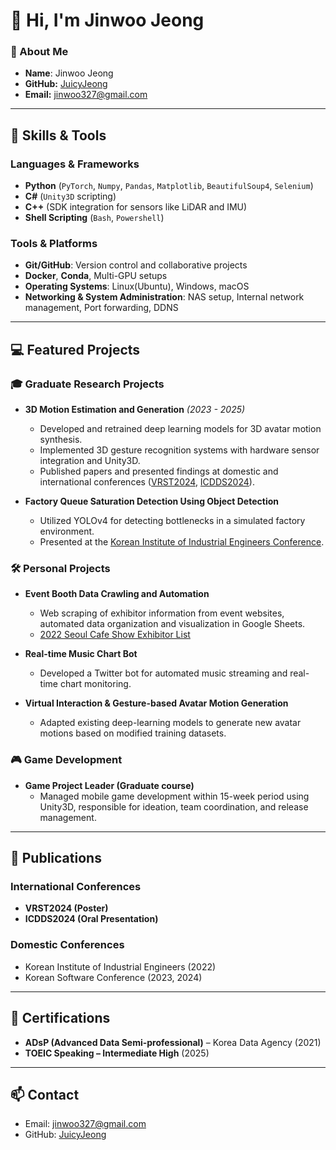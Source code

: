 # 👋 Hi, I'm Jinwoo Jeong

### 🌟 About Me
- **Name**: Jinwoo Jeong
- **GitHub:** [JuicyJeong](https://github.com/JuicyJeong)
- **Email:** [jinwoo327@gmail.com](mailto:jinwoo327@gmail.com)

---

## 🚀 Skills & Tools

### Languages & Frameworks
- **Python** (`PyTorch`, `Numpy`, `Pandas`, `Matplotlib`, `BeautifulSoup4`, `Selenium`)
- **C#** (`Unity3D` scripting)
- **C++** (SDK integration for sensors like LiDAR and IMU)
- **Shell Scripting** (`Bash`, `Powershell`)

### Tools & Platforms
- **Git/GitHub**: Version control and collaborative projects
- **Docker**, **Conda**, Multi-GPU setups
- **Operating Systems**: Linux(Ubuntu), Windows, macOS
- **Networking & System Administration**: NAS setup, Internal network management, Port forwarding, DDNS

---

## 💻 Featured Projects

### 🎓 Graduate Research Projects
- **3D Motion Estimation and Generation** *(2023 - 2025)*
  - Developed and retrained deep learning models for 3D avatar motion synthesis.
  - Implemented 3D gesture recognition systems with hardware sensor integration and Unity3D.
  - Published papers and presented findings at domestic and international conferences ([VRST2024](https://vrst.acm.org/), [ICDDS2024](https://icdds.org/)).

- **Factory Queue Saturation Detection Using Object Detection**
  - Utilized YOLOv4 for detecting bottlenecks in a simulated factory environment.
  - Presented at the [Korean Institute of Industrial Engineers Conference](https://www.dbpia.co.kr/journal/articleDetail?nodeId=NODE11172335).

### 🛠️ Personal Projects

- **Event Booth Data Crawling and Automation**
  - Web scraping of exhibitor information from event websites, automated data organization and visualization in Google Sheets.
  - [2022 Seoul Cafe Show Exhibitor List](https://github.com/JuicyJeong/cafeshow2022-crawling)

- **Real-time Music Chart Bot**
  - Developed a Twitter bot for automated music streaming and real-time chart monitoring.

- **Virtual Interaction & Gesture-based Avatar Motion Generation**
  - Adapted existing deep-learning models to generate new avatar motions based on modified training datasets.

### 🎮 Game Development

- **Game Project Leader (Graduate course)**
  - Managed mobile game development within 15-week period using Unity3D, responsible for ideation, team coordination, and release management.

---

## 📜 Publications

### International Conferences
- **VRST2024 (Poster)**
- **ICDDS2024 (Oral Presentation)**

### Domestic Conferences
- Korean Institute of Industrial Engineers (2022)
- Korean Software Conference (2023, 2024)

---

## 🌟 Certifications
- **ADsP (Advanced Data Semi-professional)** – Korea Data Agency (2021)
- **TOEIC Speaking – Intermediate High** (2025)

---

## 📫 Contact
- Email: jinwoo327@gmail.com
- GitHub: [JuicyJeong](https://github.com/JuicyJeong)
